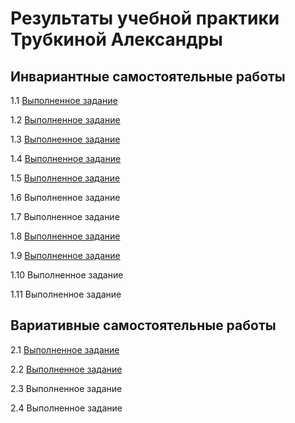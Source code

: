 # Результаты учебной практики Трубкиной Александры

## Инвариантные самостоятельные работы

1.1 [Выполненное задание](https://github.com/AlexTrubkina/pract-february21/blob/main/%D0%98%D0%A1%D0%A0/%D0%98%D0%A1%D0%A0%201.1.pdf)

1.2 [Выполненное задание](https://github.com/AlexTrubkina/pract-february21/blob/main/%D0%98%D0%A1%D0%A0/%D0%98%D0%A1%D0%A01.2.png)

1.3 [Выполненное задание](https://github.com/AlexTrubkina/pract-february21/blob/main/%D0%98%D0%A1%D0%A0/%D0%98%D0%A1%D0%A01.3.pdf)

1.4 [Выполненное задание](https://github.com/AlexTrubkina/pract-february21/blob/main/%D0%98%D0%A1%D0%A0/%D0%98%D0%A1%D0%A01.4.pdf)

1.5 [Выполненное задание](https://github.com/AlexTrubkina/pract-february21/blob/main/%D0%98%D0%A1%D0%A0/%D0%98%D0%A1%D0%A01.5.pdf)

1.6 Выполненное задание

1.7 Выполненное задание

1.8 [Выполненное задание](https://github.com/AlexTrubkina/pract-february21/blob/main/%D0%98%D0%A1%D0%A0/%D0%98%D0%A1%D0%A01.8.pdf)

1.9 [Выполненное задание](https://github.com/AlexTrubkina/pract-february21/blob/main/%D0%98%D0%A1%D0%A0/%D0%98%D0%A1%D0%A01.9.pdf)

1.10 Выполненное задание

1.11 Выполненное задание

## Вариативные самостоятельные работы

2.1 [Выполненное задание](https://github.com/AlexTrubkina/pract-february21/blob/main/%D0%92%D0%A1%D0%A0/%D0%92%D0%A1%D0%A02.1.png)

2.2 [Выполненное задание](https://github.com/AlexTrubkina/pract-february21/blob/main/%D0%92%D0%A1%D0%A0/%D0%92%D0%A1%D0%A02.2.pdf)

2.3 Выполненное задание

2.4 Выполненное задание
